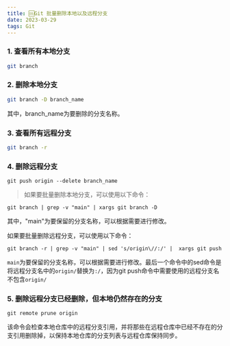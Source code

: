 ```yaml
---
title: 🆒Git 批量删除本地以及远程分支
date: 2023-03-29
tags: Git
---
```


### 1. 查看所有本地分支

```sh
git branch
```

### 2. 删除本地分支

```sh
git branch -D branch_name
```

其中，branch_name为要删除的分支名称。

### 3. 查看所有远程分支

```sh
git branch -r
```

### 4. 删除远程分支

```shell
git push origin --delete branch_name
```
<!--more-->
> 如果要批量删除本地分支，可以使用以下命令：

```shell
git branch | grep -v "main" | xargs git branch -D
```

其中，"main"为要保留的分支名称，可以根据需要进行修改。

如果要批量删除远程分支，可以使用以下命令：

```shell
git branch -r | grep -v "main" | sed 's/origin\//:/' |  xargs git push
```

`main`为要保留的分支名称，可以根据需要进行修改。最后一个命令中的sed命令是将远程分支名中的`origin/`替换为`:/`，因为git push命令中需要使用的远程分支名不包含`origin/`

### 5. 删除远程分支已经删除，但本地仍然存在的分支

```shell
git remote prune origin
```
该命令会检查本地仓库中的远程分支引用，并将那些在远程仓库中已经不存在的分支引用删除掉，以保持本地仓库的分支列表与远程仓库保持同步。
